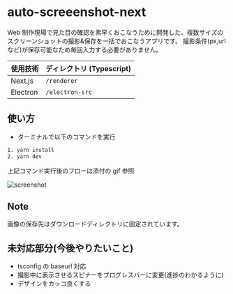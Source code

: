 # auto-screeenshot-next

Web 制作現場で見た目の確認を素早くおこなうために開発した、複数サイズのスクリーンショットの撮影&保存を一括でおこなうアプリです。
撮影条件(px,url など)が保存可能なため毎回入力する必要がありません。

| 使用技術 | ディレクトリ (Typescript) |
| -------- | ------------------------- |
| Next.js  | `/renderer`               |
| Electron | `/electron-src`           |

## 使い方

- ターミナルで以下のコマンドを実行

```bash
1. yarn install
2. yarn dev
```

上記コマンド実行後のフローは添付の gif 参照

![screenshot](https://user-images.githubusercontent.com/49956319/168489017-90f1e70c-d917-43a8-b00b-7d8ebd1ed165.gif)

## Note

画像の保存先はダウンロードディレクトリに固定されています。

## 未対応部分(今後やりたいこと)

- tsconfig の baseurl 対応
- 撮影中に表示させるスピナーをプログレスバーに変更(進捗のわかるように)
- デザインをカッコ良くする
